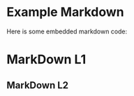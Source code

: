 # Example Markdown

Here is some embedded markdown code:

<!--file input/markdown.md-->

# MarkDown L1

## MarkDown L2

<!--file end-->